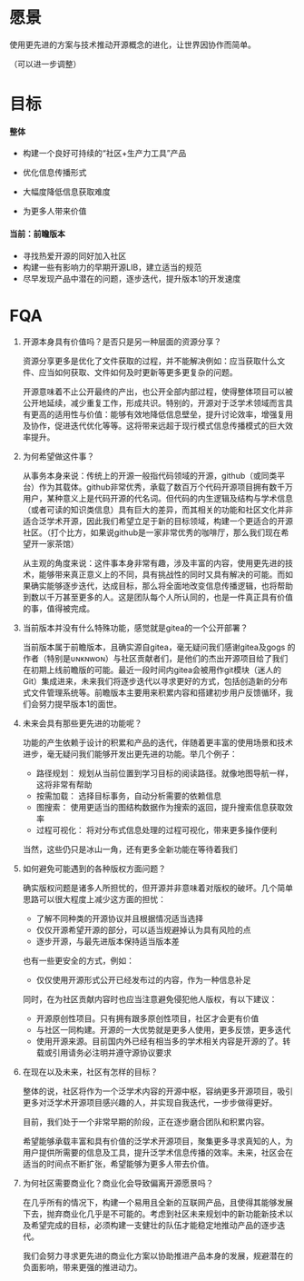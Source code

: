 # 愿景

使用更先进的方案与技术推动开源概念的进化，让世界因协作而简单。

（可以进一步调整）



# 目标

#### 整体

- 构建一个良好可持续的“社区+生产力工具”产品

- 优化信息传播形式

- 大幅度降低信息获取难度

- 为更多人带来价值

  


#### 当前：前瞻版本

- 寻找热爱开源的同好加入社区
- 构建一些有影响力的早期开源LIB，建立适当的规范
- 尽早发现产品中潜在的问题，逐步迭代，提升版本1的开发速度




# FQA

1. 开源本身具有价值吗？是否只是另一种层面的资源分享？

   资源分享更多是优化了文件获取的过程，并不能解决例如：应当获取什么文件、应当如何获取、文件如何及时更新等更多更复杂的问题。

   开源意味着不止公开最终的产出，也公开全部内部过程，使得整体项目可以被公开地延续，减少重复工作，形成共识。特别的，开源对于泛学术领域而言具有更高的适用性与价值：能够有效地降低信息壁垒，提升讨论效率，增强复用及协作，促进迭代优化等等。这将带来远超于现行模式信息传播模式的巨大效率提升。

   

2. 为何希望做这件事？

   从事务本身来说：传统上的开源一般指代码领域的开源，github（或同类平台）作为其载体。github非常优秀，承载了数百万个代码开源项目拥有数千万用户，某种意义上是代码开源的代名词。但代码的内生逻辑及结构与学术信息（或者可读的知识类信息）具有巨大的差异，而其相关的功能和社区文化并非适合泛学术开源，因此我们希望立足于新的目标领域，构建一个更适合的开源社区。（打个比方，如果说github是一家非常优秀的咖啡厅，那么我们现在希望开一家茶馆）

   从主观的角度来说：这件事本身非常有趣，涉及丰富的内容，使用更先进的技术，能够带来真正意义上的不同，具有挑战性的同时又具有解决的可能。而如果确实能够逐步迭代，达成目标，那么将全面地改变信息传播逻辑，也将帮助到数以千万甚至更多的人。这是团队每个人所认同的，也是一件真正具有价值的事，值得被完成。

   

3. 当前版本并没有什么特殊功能，感觉就是gitea的一个公开部署？

   当前版本属于前瞻版本，且确实源自gitea，毫无疑问我们感谢gitea及gogs 的作者（特别是ᴜɴᴋɴᴡᴏɴ）与社区贡献者们，是他们的杰出开源项目给了我们在初期上线前瞻版的可能。最近一段时间内gitea会被用作git模块（迷人的Git）集成进来，未来我们将逐步迭代以寻求更好的方式，包括创造新的分布式文件管理系统等。前瞻版本主要用来积累内容和搭建初步用户反馈循环，我们会努力提早版本1的面世。

   

4. 未来会具有那些更先进的功能呢？

   功能的产生依赖于设计的积累和产品的迭代，伴随着更丰富的使用场景和技术进步，毫无疑问我们能够开发出更先进的功能。举几个例子：

   - 路径规划：     规划从当前位置到学习目标的阅读路径。就像地图导航一样，这将非常有帮助
   - 按需加载：     选择目标事务，自动分析需要的依赖信息
   - 图搜索：         使用更适当的图结构数据作为搜索的返回，提升搜索信息获取效率
   - 过程可视化：  将对分布式信息处理的过程可视化，带来更多操作便利

   当然，这些仍只是冰山一角，还有更多全新功能在等待着我们

   

5. 如何避免可能遇到的各种版权方面问题？

   确实版权问题是诸多人所担忧的，但开源并非意味着对版权的破坏。几个简单思路可以很大程度上减少这方面的担忧：

   - 了解不同种类的开源协议并且根据情况适当选择
   - 仅仅开源希望开源的部分，可以适当规避掉认为具有风险的点
   - 逐步开源，与最先进版本保持适当版本差

   也有一些更安全的方式，例如：

   - 仅仅使用开源形式公开已经发布过的内容，作为一种信息补足

   

   同时，在为社区贡献内容时也应当注意避免侵犯他人版权，有以下建议：

   - 开源原创性项目。只有拥有跟多原创性项目，社区才会更有价值
   - 与社区一同构建。开源的一大优势就是更多人使用，更多反馈，更多迭代
   - 使用开源来源。目前国内外已经有相当多的学术相关内容是开源的了。转载或引用请务必注明并遵守源协议要求

   

6. 在现在以及未来，社区有怎样的目标？

   整体的说，社区将作为一个泛学术内容的开源中枢，容纳更多开源项目，吸引更多对泛学术开源项目感兴趣的人，并实现自我迭代，一步步做得更好。

   目前，我们处于一个非常早期的阶段，正在逐步磨合团队和积累内容。

   希望能够承载丰富和具有价值的泛学术开源项目，聚集更多寻求真知的人，为用户提供所需要的信息及工具，提升泛学术信息传播的效率。未来，社区会在适当的时间点不断扩张，希望能够为更多人带去价值。

   

7. 为何社区需要商业化？商业化会导致偏离开源愿景吗？

   在几乎所有的情况下，构建一个易用且全新的互联网产品，且使得其能够发展下去，抛弃商业化几乎是不可能的。考虑到社区未来规划中的新功能新技术以及希望完成的目标，必须构建一支健壮的队伍才能稳定地推动产品的逐步迭代。

   我们会努力寻求更先进的商业化方案以协助推进产品本身的发展，规避潜在的负面影响，带来更强的推进动力。


